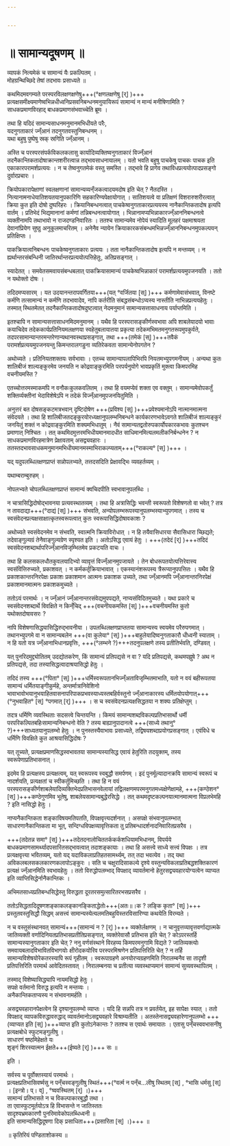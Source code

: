 ```yaml
---


---
```

# ॥ सामान्यदूषणम् ॥

व्यापकं नित्यमेकं च सामान्यं यैः प्रकल्पितम् ।  
मोहग्रन्थिच्छिदे तेषां तदभावः प्रसाध्यते ॥  


कथमिदमवगम्यते परस्परविलक्षणक्षणेषु+++(°क्षणलक्षणेषु  \[र्\] )+++ प्रत्यक्षसमीक्ष्यमाणेष्वभिन्नधीध्वनिप्रसवनिबन्धनमनुयायिरूपं सामान्यं न मान्यं मनीषिणामिति ? साधकप्रमाणविरहाद् बाधकप्रमाणसंभवाच्चेति ब्रूमः ।

तथा हि यदिदं सामान्यसाधनमनुमानमभिधीयते परैः,  
यदनुगताकारं ज्न्ँआनं तदनुगतवस्तुनिबन्धनम् ।  
यथा बहुषु पुष्पेषु स्रक् स्रगिति ज्न्ँआनम् ।  


 अस्ति च परस्परसंपर्कविकलकलासु कार्यादिव्यक्तिष्वनुगताकारं विज्न्ँआनं तदनैकान्तिकतादोषाक्रान्तशरीरत्वान्न तद्भावसाधनायालम् । यतो भवति बहुषु पाचकेषु पाचकः पाचक इति एकाकारपरामर्शप्रत्ययः । न च तेष्वनुगतमेकं वस्तु समस्ति । तद्भावे हि प्रागेव तथाविधप्रत्ययोत्पादप्रसङ्गो दुर्वारप्रचारः ।

क्रियोपकारापेक्षाणां स्वलक्षणानां सामान्यव्यन्ँजकत्वादयमदोष इति चेत् ? नैतदस्ति । नित्यानामनाधेयातिशयतयानुपकारिणि सहकारिण्यपेक्षायोगात् । सातिशयत्वे वा प्रतिक्षणं विशरारुशरीरत्वात् क्रिया कुत इति दोषो दुष्परिहरः । क्रियानिबन्धनत्वात् पाचकेष्वनुगताकारप्रत्ययस्य नानैकान्तिकतादोष इत्यपि वार्तम् । प्रतिभेदं भिद्यमानानां कर्मणां तन्निबन्धनत्वायोगात् । भिन्नानामप्यभिन्नाकारज्न्ँआननिबन्धनत्वे व्यक्तीनामपि तथाभावो न राजदण्डनिवारितः । ततश्च सामान्यमेव नोपेयं स्यादिति मूलहरं पक्षमाश्रयता देवानांप्रियेण सुष्ठु अनुकूलमाचरितम् । अनेनैव न्यायेन क्रियाकारकसंबन्धमभिन्नज्न्ँआननिबन्धनमुपकल्पयन् प्रतिक्षिप्तः ।

पाकक्रियात्वनिबन्धनः पाचकेष्वनुगताकारः प्रत्ययः । तता नानैकान्तिकतादोष इत्यपि न मन्तव्यम् । न ह्यर्थान्तरसंबन्धिनी जातिरर्थान्तरप्रत्ययोत्पत्तिहेतुः, अतिप्रसङ्गात् ।

स्यादेतत् । समवेतसमवायसंबन्धबलात् पाकक्रियासामान्यं पाचकेष्वभिन्नाकारं परामर्शप्रत्ययमुपजनयति । ततो न यथोक्तो दोषः ।

तदिदमप्यसारम् । यत उदयानन्तरापवर्गितया+++(यत् °वर्जितया  \[स्\] )+++ कर्मणामेवासंभवात्, विनष्टे कर्मणि तत्सामान्यं न कर्मणि तदभावादेव, नापि कर्तरीति संबद्धसंबन्धोऽप्यस्य नास्तीति नाभिन्नप्रत्ययहेतुः । तस्मात् स्थितमेतत् तदनैकान्तिकतादोषदुष्टत्वात् नेदमनुमानं सामान्यसत्तासाधनाय पर्याप्तमिति ।

इतश्चापि न सामान्यसत्तासाधनमिदमनुमानम् । यथैव हि परस्परासङ्कीर्णस्वभावा अपि शाबलेयादयो भावाः कयाचिदेव तदेककार्यप्रतिनियमलक्षणया स्वहेतुबलायातया प्रकृत्या तदेकमभिमतमनुगतरूपमुपकुर्वते, तदपरसामान्यान्तरमन्तरेणान्यथानवस्थाप्रसङ्गात्, तथा +++(तमेकं  \[स्\] )+++तवैकं परामर्शप्रत्ययमुपजनयन्तु किमन्तरालगडुना व्यतिरेकवता सामान्येनोपगतेन ?

अथोच्यते । प्रतिनियतशक्तयः सर्वभावाः । एतच्च सामान्यापलापिभिरपि नियतमभ्युपगमनीयम् । अन्यथा कुतः शालिबीजं शाल्यङ्कुरमेव जनयति न कोद्रवाङ्कुरमिति परपर्यनुयोगे भावप्रकृतिं मुक्त्वा किमपरमिह वचनीयमस्ति ?

एतच्चोत्तरमस्माकमपि न वनौकःकुलकवलितम् । तथा हि वयमप्येवं शक्ता एव वक्तुम् । सामान्यमेवोपकर्तुं शक्तिर्व्यक्तीनां भेदाविशेषेऽपि न तदेकं विज्न्ँआनमुपजनयितुमिति ।

अनुत्तरं बत दोषसङ्कटमत्रभवान् दृष्टिदोषेण +++(प्रविश्य  \[स्\] )+++प्रवेश्यमानोऽपि नात्मानमात्मना संवेदयते । तथा हि शालिबीजतदङ्कुरयोरध्यक्षानुपलम्भनिबन्धने कार्यकारणभावेऽवगते शालिबीजं शाल्यङ्कुरं जनयितुं शक्तं न कोद्रवाङ्कुरमिति शक्यमभिधातुम् । नैवं सामान्यतद्वतोरुपकार्योपकारकभावः कुतश्चन  प्रमाणात् निश्चितः । तत् कथमिदमुत्तरमभिधीयमानमादधीत साधिमानमित्यलमलीकनिर्बन्धनेन ? न साधकप्रमाणविरहमात्रेण प्रेक्षावताम् असद्व्यवहारः । ततस्तदभावसाधकमनुमानमभिधीयमानमस्माभिराकल्प्यताम्+++(°राकल्य°  \[स्\] )+++ ।

यद् यदुपलब्धिलक्षणप्राप्तं सन्नोपलभ्यते, तत्तदसदिति प्रेक्षावद्भिः व्यवहर्तव्यम् ।

यथाम्बराम्बुरुहम् ।

नोपलभ्यते चोपलब्धिलक्षणप्राप्तं सामान्यं क्वचिदपीति स्वभावानुपलब्धिः ।

न चात्रासिद्धिदोषोद्भावनया प्रत्यवस्थातव्यम् । तथा हि अत्रासिद्धिः भवन्ती स्वरूपतो विशेषणतो वा भवेत् ? तत्र न तावदाद्या+++(°दाद्यं  \[स्\] )+++ संभवति, अन्योपलम्भरूपस्यानुपलम्भस्याभ्युपगमात् । तस्य च स्वसंवेदनप्रत्यक्षसाक्षात्कृतस्वरूपत्वात् कुतः स्वरूपासिद्धिदोषावकाशः ?

अथोच्यते स्वसंवेदनमेव न संभवति, स्वात्मनि क्रियाविरोधात् । न हि तयैवासिधारया सैवासिधारा च्छिद्यते; तदेवाङ्गुल्यग्रं तेनैवाङ्गुल्यग्रेण स्पृश्यत इति । अतोऽसिद्ध एवायं हेतुः । +++(तदेदं  \[र्\] )+++तदिदं स्वसंवेदनशब्दार्थापरिज्न्ँआनविजृम्भितमेव प्रकटयति वाचः ।

तथा हि कलसकलधौतकुवलयादिभ्यो व्यावृत्तं विज्न्ँआनमुपजायते । तेन बोधरूपतयोत्पत्तिरेवास्य स्वसंवित्तिरुच्यते, प्रकाशवत् । न कर्मकर्तृक्रियाभावात् । एकस्यानंशरूपस्य त्रैरूप्यानुपपत्तितः । यथैव हि प्रकाशकान्तरनिरपेक्षः प्रकाशः प्रकाशमान आत्मनः प्रकाशक उच्यते, तथा ज्न्ँआनमपि ज्न्ँआनान्तरनिरपेक्षं प्रकाशमानमात्मनः प्रकाशकमुच्यते ।

ततोऽयं परमार्थः । न ज्न्ँआनं ज्न्ँआनान्तरसंवेद्यमुपपद्यते, नाप्यसंविदितमुच्यते । यथा प्रकारे च स्वसंवेदनशब्दार्थे विवक्षिते न किन्ँचिद् +++(वचनीयकमस्ति  \[स्\] )+++वचनीयमस्ति कुतो यथोक्तदोषावसरः ?

नापि विशेषणासिद्ध्यासिद्धिरुद्भावनीया । उपलब्धिलक्षणप्राप्ततया सामान्यस्य स्वयमेव परैरुपगमात् । तथानभ्युपगमे वा न सामान्यबलेन +++(वा कुलेया°  \[स्\] )+++बाहुलेयादिष्वनुगताकारौ धीध्वनी स्याताम् । न हि यतो यत्र ज्न्ँआनाभिधानप्रवृत्तिः, +++(°लम्भने ?)+++तदनुपलक्षणे तस्य प्रतीतिर्भवति, दण्डिवत् ।

यत् पुनरिदमुद्द्योतितम् उदद्योतकरेण, किं सामान्यं प्रतिपद्यसे न वा ? यदि प्रतिपद्यसे, कथमपह्नुषे ? अथ न प्रतिपद्यसे, तदा तस्यासिद्धत्वादाश्रयासिद्धो हेतुः ।

तदिदं तस्य +++(°पिता°  \[स्\] )+++धर्मिस्वरूपतानभिज्न्ँअताविजृम्भितमाभाति, यतो न वयं बहीरूपतया सामान्यं धर्मितयाङ्गीकुर्महे, अन्तर्मात्रानिवेशिनो भावाभावोभयानुभयाहितवासनापरिपाकप्रभवस्याध्यस्तबहिर्वस्तुनो ज्न्ँआनाकारस्य धर्मितयोपयोगात्+++(°नुभवाहित°  \[स्\]  °पगमात्  \[र्\] )+++ । स च स्वसंवेदनप्रत्यक्षसिद्धतया न शक्यः प्रतिक्षेप्तुम् ।

तदत्र धर्मिणि व्यवस्थिताः सदसत्त्वे चिन्तयन्ति । किमयं सामान्यशब्दविकल्पप्रतिभासार्थो धर्मी परपरिकल्पितबहिःसामान्यनिबन्धनो वेति ? तस्य बाह्यानुपादानत्वे +++(साध्ये तथानु° ?)+++साध्यतयानुपलम्भो हेतुः । न पुनस्तस्यैवाभावः प्रसाध्यते, तद्विषयशब्दाप्रयोगप्रसङ्गात् । एवंविधे च धर्मिणि विवक्षिते कुत आश्रयासिद्धिदोषः ?

यत् तूच्यते, प्रत्यक्षप्रमाणसिद्धस्वभावतया सामान्यस्यासिद्ध एवायं हेतुरिति तदयुक्तम्, तस्य स्वरूपेणाप्रतिभासनात् ।

इदमेव हि प्रत्यक्षस्य प्रत्यक्षत्वम्, यत् स्वरूपस्य स्वबुद्धौ समर्पणम् । इदं पुनर्मूल्यादानक्रयि सामान्यं स्वरूपं च नादर्शयति, प्रत्यक्षतां च स्वीकर्तुमिच्छति । तथा हि न वयं परस्परासङ्कीर्णशाबलेयादिव्यक्तिभेदप्रतिभासनवेलायां तद्विलक्षणमपरमनुगतमध्यक्षेणेक्षामहे, +++(कण्ठेशन°  \[स्\] )+++कण्ठेगुणमिव भूतेषु, शाबलेयसामान्यबुद्धेरसिद्धेः । तत् कथमदृष्टकल्पनयात्मानमात्मना विप्रलभेमहि ? इति नासिद्धो हेतुः ।

नाप्यनैकान्तिकता शङ्काविषयमतिपतति, विपक्षवृत्त्यदर्शनात् । असपक्षे संभवानुपलम्भात् साधारणानैकान्तिकता मा भूत्, सन्दिग्धविपक्षव्यावृत्तिकता तु प्रतिबन्धादर्शनादनिवारितप्रसरैव ।

+++(तदेतन्न समा°  \[स्\] )+++तदेतदनालोचिततर्ककर्कशधियामभिधानम्, विपर्यये बाधकप्रमाणसामर्थ्यादपसारितसद्भावत्वात् तदाशङ्कायाः । तथा हि असत्त्वे साध्ये सत्त्वं विपक्षः । तत्र प्रत्यक्षवृत्त्या भवितव्यम्, यतो यद् यदाविकलाप्रतिहतसामर्थ्यम्, तत् तदा भवत्येव । तद् यथा अविकलबलसकलकारणकलापोऽङ्कुरः । सति च चक्षुरादिसाकल्ये दृश्ये वस्तुन्यविकलाप्रतिबद्धशक्तिकारणं प्रत्यक्षं ज्न्ँआनमिति स्वभावहेतुः । ततो विरुद्धोपलम्भाद् विपक्षाद् व्यावर्तमानो हेतुरसद्व्यवहारयोग्यत्वेन व्याप्यत इति व्याप्तिसिद्धेर्नानैकान्तिकः ।

अभिमतसाध्यप्रतिबन्धसिद्धेस्तु विरुद्धता दूरतरसमुत्सारितरभसप्रसरैव ।

ततोऽसिद्धतादिदूषणशङ्काकलङ्कानङ्किताद्धेतोः+++(अतः॥।क ? लङ्कि कृता°  \[स्\] )+++ प्रस्तुतवस्तुसिद्धौ सिद्धम् असत्त्वं सामान्यस्येत्यलमतिबहुविस्तरविसारिण्या कथयेति विरम्यते ।

न च वस्तुसंस्थानवत् सामान्यं+++(सामान्यं न ?  \[र्\] )+++ व्यक्तेर्लक्षणम् । न चानुवृत्तव्यावृत्तवर्णाद्यात्मके जातिव्यक्ती वर्णादिनियतप्रतिभासप्रतीतिप्रसङ्गात्, व्यक्तेरेवासौ प्रतिभास इति चेत् ? कोऽपरस्तर्हि सामान्यस्यानुगताकार इति चेत् ? ननु वर्णसंस्थाने विरहय्य किमपरमनुगामि विद्यते ? जातिव्यक्त्योः समवायबलादविभावितविभागयोः क्षीरोदकयोरिव परस्परमिश्रणेन प्रतिपत्तिरिति चेत् ? न तर्हि सामान्यविशेषयोरेकतरस्यापि रूपं गृहीतम् । स्वरूपाग्रहणे अनयोरप्यग्रहणमिति निरालम्बनैव सा तादृशी प्रतिपत्तिरिति परमार्थ आवेदितस्तावत् । निरालम्बनया च प्रतीत्या व्यवस्थाप्यमानं सामान्यं सुव्यवस्थापितम् ।

तस्माद् विशेष्यासिद्ध्यापि नायमसिद्धो हेतुः ।  
सपक्षे वर्तमानो विरुद्ध इत्यपि न मन्तव्यः ।  
अनैकान्तिकताप्यस्य न संभावनामर्हति ।  


असद्व्यवहारानपेक्षत्वेन हि दृश्यानुपलम्भो व्याप्तः । यदि हि सन्नपि तत्र न प्रवर्तयेत्, इह सापेक्षः स्यात् । ततो विपक्षाद् व्यापकविरुद्धावरुद्धाद्  व्यावर्तमानोऽसद्व्यवहारे विश्राम्यतीति । अतस्तेनासद्व्यवहारेणानुपलम्भो +++(व्याप्यत इति  \[स्\] )+++व्याप्त इति कुतोऽनेकान्तः ? ततश्च स एवार्थः समायातः । 
एतासु पन्ँचस्ववभासनीषु  
प्रत्यक्षबोधे स्फुटमङ्गुलीषु ।  
साधारणं षष्ठमिहेक्षते यः  
शृङ्गं शिरस्यात्मन ईक्षते+++(ईष्यते  \[र्\] )+++ सः ॥  

 इति ।

सर्वस्य च पूर्वोक्तस्यायं परमार्थः ।  
प्रत्यक्षप्रतिभासिवर्ष्मसु न पन्ँचस्वङ्गुलीषु स्थितं+++(°वर्त्म न पन्ँच…लीषु स्थितम्  \[स्\] , °भासि धर्मसु  \[स्\] ।  \[इन्त्रो। प्। व्\] , °ष्ववस्थितम्  \[र्\] ।)+++  
सामान्यं प्रतिभासते न च विकल्पाकारबुद्धौ तथा ।  
ता एवास्फुटमूर्तयोऽत्र हि विभासन्ते  न जातिस्ततः  
सादृश्यभ्रमकारणौ पुनरिमावेकोपलब्धिध्वनी ॥  
इति सामान्यसिद्धिदूषणा दिक् प्रसाधिता+++(प्रसारिता  \[स्\] ।)+++ ॥  


॥ कृतिरियं पण्डिताशोकस्य ॥
